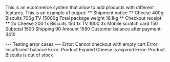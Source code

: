 This is an ecommerce system that allow to add products with different features.
This is an example of output:
** Shipment notice **
Cheese 400g
Biscuits 700g
TV 15000g
Total package weight 16.1kg
** Checkout receipt **
2x Cheese 200
1x Biscuits 150
1x TV 1000
3x Mobile scratch card 150
Subtotal 1500
Shipping 90
Amount 1590
Customer balance after payment: 3410

--- Testing error cases ---
Error: Cannot checkout with empty cart
Error: Insufficient balance
Error: Product Expired Cheese is expired
Error: Product Biscuits is out of stock
